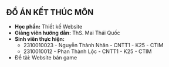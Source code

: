 ## ĐỒ ÁN KẾT THÚC MÔN
- **Học phần:** Thiết kế Website
- **Giảng viên hướng dẫn:** ThS. Mai Thái Quốc
- **Sinh viên thực hiện:**
  + 2310010023 - Nguyễn Thành Nhân - CNTT1 - K25 - CTIM
  + 2310010012 - Phan Thành Lộc - CNTT1 - K25 - CTIM
- Đề tài: Website bán game
